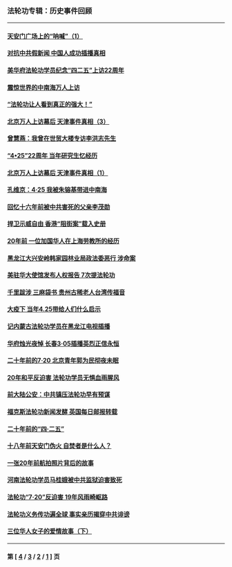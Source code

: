### 法轮功专辑：历史事件回顾
---
#### [天安门广场上的“呐喊”（1）](../../pages/nf5793/n13105277.md?07240430) 
#### [对抗中共假新闻 中国人成功插播真相](../../pages/nf5793/n12910618.md?07240430) 
#### [美华府法轮功学员纪念“四二五”上访22周年](../../pages/nf5793/n12904445.md?07240430) 
#### [震惊世界的中南海万人上访](../../pages/nf5793/n12903976.md?07240430) 
#### [“法轮功让人看到真正的强大！”](../../pages/nf5793/n12903195.md?07240430) 
#### [北京万人上访幕后 天津事件真相（3）](../../pages/nf5793/n12902807.md?07240430) 
#### [曾慧燕：我曾在世贸大楼专访李洪志先生](../../pages/nf5793/n12898729.md?07240430) 
#### [“4•25”22周年 当年研究生忆经历](../../pages/nf5793/n12894152.md?07240430) 
#### [北京万人上访幕后 天津事件真相（1）](../../pages/nf5793/n12885174.md?07240430) 
#### [孔维京：4·25 我被朱镕基带进中南海](../../pages/nf5793/n12864987.md?07240430) 
#### [回忆十六年前被中共害死的父亲李茂勋](../../pages/nf5793/n12880270.md?07240430) 
#### [捍卫示威自由 香港“阻街案”载入史册](../../pages/nf5793/n12811245.md?07240430) 
#### [20年前 一位加国华人在上海劳教所的经历](../../pages/nf5793/n12707932.md?07240430) 
#### [黑龙江大兴安岭韩家园林业局政法委恶行 涉命案](../../pages/nf5793/n12622815.md?07240430) 
#### [美驻华大使馆发布人权报告 7次提法轮功](../../pages/nf5793/n12520541.md?07240430) 
#### [千里跋涉 三麻袋书 贵州古稀老人台湾传福音](../../pages/nf5793/n12198750.md?07240430) 
#### [大疫下 当年4.25带给人们什么启示](../../pages/nf5793/n12058565.md?07240430) 
#### [记内蒙古法轮功学员在黑龙江电视插播](../../pages/nf5793/n11699194.md?07240430) 
#### [华府烛光夜悼 长春3·05插播英烈正信永恒](../../pages/nf5793/n11397432.md?07240430) 
#### [二十年前的7·20 北京青年郭为民彻夜未眠](../../pages/nf5793/n11354195.md?07240430) 
#### [20年和平反迫害 法轮功学员无惧血雨腥风](../../pages/nf5793/n11348279.md?07240430) 
#### [前大陆公安：中共镇压法轮功早有预谋](../../pages/nf5793/n11352168.md?07240430) 
#### [福克斯法轮功新闻发酵  英国每日邮报转载](../../pages/nf5793/n11285952.md?07240430) 
#### [二十年前的“四·二五”](../../pages/nf5793/n11207639.md?07240430) 
#### [十八年前天安门伪火 自焚者是什么人？](../../pages/nf5793/n10996556.md?07240430) 
#### [一张20年前航拍照片背后的故事](../../pages/nf5793/n10693797.md?07240430) 
#### [河南法轮功学员马桂娥被中共监狱迫害致死](../../pages/nf5793/n10684974.md?07240430) 
#### [法轮功“7‧20”反迫害 19年风雨崎岖路](../../pages/nf5793/n10570834.md?07240430) 
#### [法轮功义务传功遍全球 事实亲历揭穿中共诽谤](../../pages/nf5793/n10581061.md?07240430) 
#### [三位华人女子的爱情故事（下）](../../pages/nf5793/n10435541.md?07240430) 

---
#### 第 [ [4](./4.md?07240430) / [3](./3.md?07240430) / [2](./2.md?07240430) / [1](./1.md?07240430) ] 页
